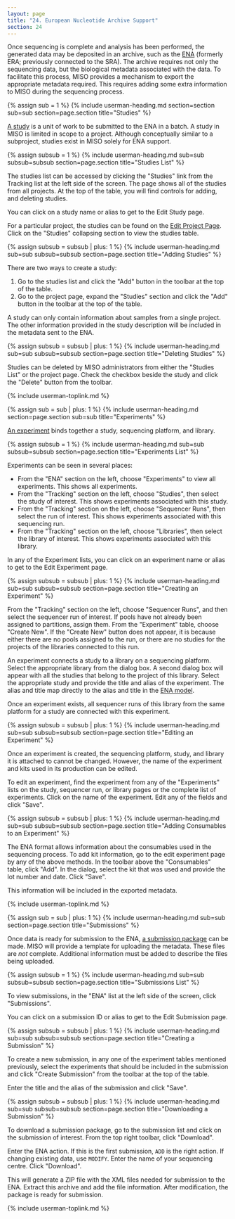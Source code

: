 ```yaml
---
layout: page
title: "24. European Nucleotide Archive Support"
section: 24
---
```



Once sequencing is complete and analysis has been performed, the generated data
may be deposited in an archive, such as the [ENA](https://www.ebi.ac.uk/ena)
(formerly ERA; previously connected to the SRA). The archive requires not only
the sequencing data, but the biological metadata associated with the data. To
facilitate this process, MISO provides a mechanism to export the appropriate
metadata required. This requires adding some extra information to MISO during
the sequencing process.


{% assign sub = 1 %}
{% include userman-heading.md section=section sub=sub section=page.section title="Studies" %}

[A study](https://ena-docs.readthedocs.io/en/latest/prog_02.html#the-study-object)
is a unit of work to be submitted to the ENA in a batch. A study in MISO is
limited in scope to a project. Although conceptually similar to a subproject,
studies exist in MISO solely for ENA support.

{% assign subsub = 1 %}
{% include userman-heading.md sub=sub subsub=subsub section=page.section title="Studies List" %}

The studies list can be accessed by clicking the "Studies" link from the Tracking list at the left side of the
screen. The page shows all of the studies from all projects. At the top of the
table, you will find controls for adding, and deleting studies.

You can click on a study name or alias to get to the Edit Study page.

For a particular project, the studies can be found on the [Edit Project
Page](projects.html#edit_project_page). Click on the "Studies"
collapsing section to view the studies table.

{% assign subsub = subsub | plus: 1 %}
{% include userman-heading.md sub=sub subsub=subsub section=page.section title="Adding Studies" %}

There are two ways to create a study:

1. Go to the studies list and click the "Add" button in the toolbar at the top of the table.
1. Go to the project page, expand the "Studies" section and click the "Add" button in the toolbar at the top of the table.

A study can only contain information about samples from a single project. The
other information provided in the study description will be included in the
metadata sent to the ENA.

{% assign subsub = subsub | plus: 1 %}
{% include userman-heading.md sub=sub subsub=subsub section=page.section title="Deleting Studies" %}

Studies can be deleted by MISO administrators from either the "Studies List" or
the project page.  Check the checkbox beside the study and click the "Delete"
button from the toolbar.

{% include userman-toplink.md %}

{% assign sub = sub | plus: 1 %}
{% include userman-heading.md section=page.section sub=sub title="Experiments" %}

[An experiment](https://ena-docs.readthedocs.io/en/latest/prog_04.html) binds together a study, sequencing platform, and library.

{% assign subsub = 1 %}
{% include userman-heading.md sub=sub subsub=subsub section=page.section title="Experiments List" %}

Experiments can be seen in several places:

* From the "ENA" section on the left, choose "Experiments" to view all
  experiments. This shows all experiments.
* From the "Tracking" section on the left, choose "Studies", then select the study
  of interest. This shows experiments associated with this study.
* From the "Tracking" section on the left, choose "Sequencer Runs", then select the
  run of interest. This shows experiments associated with this sequencing run.
* From the "Tracking" section on the left, choose "Libraries", then select the
  library of interest. This shows experiments associated with this library.

In any of the Experiment lists, you can click on an experiment name or alias to
get to the Edit Experiment page.

{% assign subsub = subsub | plus: 1 %}
{% include userman-heading.md sub=sub subsub=subsub section=page.section title="Creating an Experiment" %}

From the "Tracking" section on the left, choose "Sequencer Runs", and then
select the sequencer run of interest. If pools have not already been assigned
to partitions, assign them. From the "Experiment" table, choose "Create New". If the
"Create New" button does not appear, it is because either there are no pools
assigned to the run, or there are no studies for the projects of the libraries
connected to this run.

An experiment connects a study to a library on a sequencing platform. Select
the appropriate library from the dialog box. A second dialog box will appear
with all the studies that belong to the project of this library. Select the
appropriate study and provide the title and alias of the experiment. The
alias and title map directly to the alias and title in the [ENA
model](https://ena-docs.readthedocs.io/en/latest/prog_04.html#create-the-run-and-experiment-xml).

Once an experiment exists, all sequencer runs of this library from the same
platform for a study are connected with this experiment.

{% assign subsub = subsub | plus: 1 %}
{% include userman-heading.md sub=sub subsub=subsub section=page.section title="Editing an Experiment" %}

Once an experiment is created, the sequencing platform, study, and library it
is attached to cannot be changed. However, the name of the experiment and kits
used in its production can be edited.

To edit an experiment, find the experiment from any of the "Experiments" lists
on the study, sequencer run, or library pages or the complete list of
experiments. Click on the name of the experiment. Edit any of the fields and click "Save".

{% assign subsub = subsub | plus: 1 %}
{% include userman-heading.md sub=sub subsub=subsub section=page.section title="Adding Consumables to an Experiment" %}

The ENA format allows information about the consumables used in the sequencing
process. To add kit information, go to the edit experiment page by any of the
above methods. In the toolbar above the "Consumables" table, click "Add". In
the dialog, select the kit that was used and provide the lot number and date.
Click "Save".

This information will be included in the exported metadata.

{% include userman-toplink.md %}

{% assign sub = sub | plus: 1 %}
{% include userman-heading.md sub=sub section=page.section title="Submissions" %}

Once data is ready for submission to the ENA, [a submission
package](https://ena-docs.readthedocs.io/en/latest/prog_04.html#create-the-submission-xml)
can be made.  MISO will provide a template for uploading the metadata. These
files are _not_ complete. Additional information must be added to describe the
files being uploaded.

{% assign subsub = 1 %}
{% include userman-heading.md sub=sub subsub=subsub section=page.section title="Submissions List" %}

To view submissions, in the "ENA" list at the left side of the screen, click
"Submissions".

You can click on a submission ID or alias to get to the Edit Submission page.

{% assign subsub = subsub | plus: 1 %}
{% include userman-heading.md sub=sub subsub=subsub section=page.section title="Creating a Submission" %}

To create a new submission, in any one of the experiment tables mentioned
previously, select the experiments that should be included in the submission
and click "Create Submission" from the toolbar at the top of the table.

Enter the title and the alias of the submission and click "Save".

{% assign subsub = subsub | plus: 1 %}
{% include userman-heading.md sub=sub subsub=subsub section=page.section title="Downloading a Submission" %}

To download a submission package, go to the submission list and click on the
submission of interest. From the top right toolbar, click "Download".

Enter the ENA action. If this is the first submission, `ADD` is the right
action. If changing existing data, use `MODIFY`. Enter the name of your
sequencing centre. Click "Download".

This will generate a ZIP file with the XML files needed for submission to the
ENA. Extract this archive and add the file information. After modification, the
package is ready for submission.

{% include userman-toplink.md %}
